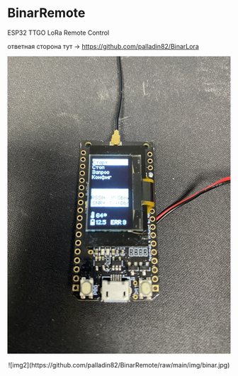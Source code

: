 # BinarRemote

ESP32 TTGO LoRa Remote Control


ответная сторона тут -> https://github.com/palladin82/BinarLora

![img1](https://github.com/palladin82/BinarRemote/raw/main/img/LoraRemote.jpg)

<p align="center"> 
![img2](https://github.com/palladin82/BinarRemote/raw/main/img/binar.jpg)
